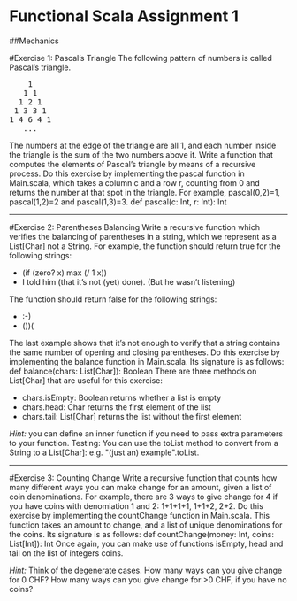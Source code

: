 # Functional Scala Assignment 1

##Mechanics

#Exercise 1: Pascal’s Triangle
The following pattern of numbers is called Pascal’s triangle.
<pre>
    1
   1 1
  1 2 1
 1 3 3 1
1 4 6 4 1
   ...</pre>
The numbers at the edge of the triangle are all 1, and each number inside the triangle 
is the sum of the two numbers above it. Write a function that computes the elements of 
Pascal’s triangle by means of a recursive process.
Do this exercise by implementing the pascal function in Main.scala, 
which takes a column c and a row r, counting from 0 and returns the number at 
that spot in the triangle. 
For example, pascal(0,2)=1, pascal(1,2)=2 and pascal(1,3)=3.
def pascal(c: Int, r: Int): Int

---
#Exercise 2: Parentheses Balancing
Write a recursive function which verifies the balancing of parentheses in a string, 
which we represent as a List[Char] not a String. For example, the function should 
return true for the following strings:
* (if (zero? x) max (/ 1 x))
* I told him (that it’s not (yet) done). (But he wasn’t listening)

The function should return false for the following strings:
* :-)
* ())(
 
The last example shows that it’s not enough to verify that a string contains the same 
number of opening and closing parentheses.
Do this exercise by implementing the balance function in Main.scala. Its signature is as follows:
def balance(chars: List[Char]): Boolean
There are three methods on List[Char] that are useful for this exercise:
* chars.isEmpty: Boolean returns whether a list is empty
* chars.head: Char returns the first element of the list
* chars.tail: List[Char] returns the list without the first element

*Hint:* you can define an inner function if you need to pass extra parameters to your function.
Testing: You can use the toList method to convert from a String to a List[Char]: 
e.g. "(just an) example".toList.

---
#Exercise 3: Counting Change
Write a recursive function that counts how many different ways you can make change for an amount, 
given a list of coin denominations. For example, there are 3 ways to give change for 4 if you have 
coins with denomiation 1 and 2: 1+1+1+1, 1+1+2, 2+2.
Do this exercise by implementing the countChange function in Main.scala. 
This function takes an amount to change, and a list of unique denominations for the coins. 
Its signature is as follows:
def countChange(money: Int, coins: List[Int]): Int
Once again, you can make use of functions isEmpty, head and tail on the list of integers coins.

*Hint:* Think of the degenerate cases. How many ways can you give change for 0 CHF? 
How many ways can you give change for >0 CHF, if you have no coins?

